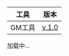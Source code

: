 |工具|版本|
|:---:|:---:|
|GM工具|[v.1.0](https://gmp777.github.io/c/gm.html)|

<!-- footer -->
<footer id="footer-container">加载中...</footer>
<script src="/load-footer.js"></script>
<!-- footer -->
